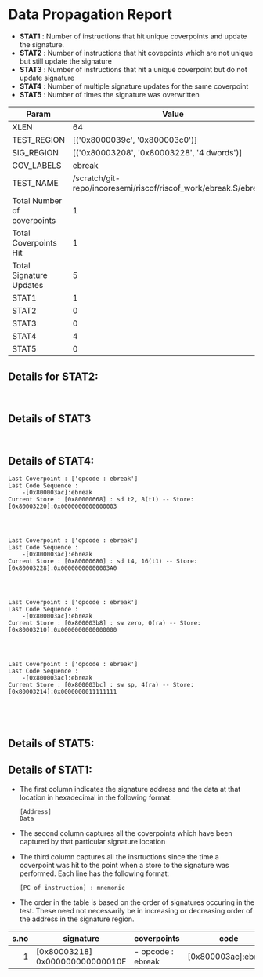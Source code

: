 
# Data Propagation Report

- **STAT1** : Number of instructions that hit unique coverpoints and update the signature.
- **STAT2** : Number of instructions that hit covepoints which are not unique but still update the signature
- **STAT3** : Number of instructions that hit a unique coverpoint but do not update signature
- **STAT4** : Number of multiple signature updates for the same coverpoint
- **STAT5** : Number of times the signature was overwritten

| Param                     | Value    |
|---------------------------|----------|
| XLEN                      | 64      |
| TEST_REGION               | [('0x8000039c', '0x800003c0')]      |
| SIG_REGION                | [('0x80003208', '0x80003228', '4 dwords')]      |
| COV_LABELS                | ebreak      |
| TEST_NAME                 | /scratch/git-repo/incoresemi/riscof/riscof_work/ebreak.S/ebreak.S    |
| Total Number of coverpoints| 1     |
| Total Coverpoints Hit     | 1      |
| Total Signature Updates   | 5      |
| STAT1                     | 1      |
| STAT2                     | 0      |
| STAT3                     | 0     |
| STAT4                     | 4     |
| STAT5                     | 0     |

## Details for STAT2:

```


```

## Details of STAT3

```


```

## Details of STAT4:

```
Last Coverpoint : ['opcode : ebreak']
Last Code Sequence : 
	-[0x800003ac]:ebreak
Current Store : [0x80000668] : sd t2, 8(t1) -- Store: [0x80003220]:0x0000000000000003




Last Coverpoint : ['opcode : ebreak']
Last Code Sequence : 
	-[0x800003ac]:ebreak
Current Store : [0x80000680] : sd t4, 16(t1) -- Store: [0x80003228]:0x00000000000003A0




Last Coverpoint : ['opcode : ebreak']
Last Code Sequence : 
	-[0x800003ac]:ebreak
Current Store : [0x800003b8] : sw zero, 0(ra) -- Store: [0x80003210]:0x0000000000000000




Last Coverpoint : ['opcode : ebreak']
Last Code Sequence : 
	-[0x800003ac]:ebreak
Current Store : [0x800003bc] : sw sp, 4(ra) -- Store: [0x80003214]:0x0000000011111111





```

## Details of STAT5:



## Details of STAT1:

- The first column indicates the signature address and the data at that location in hexadecimal in the following format: 
  ```
  [Address]
  Data
  ```

- The second column captures all the coverpoints which have been captured by that particular signature location

- The third column captures all the insrtuctions since the time a coverpoint was
  hit to the point when a store to the signature was performed. Each line has
  the following format:
  ```
  [PC of instruction] : mnemonic
  ```
- The order in the table is based on the order of signatures occuring in the
  test. These need not necessarily be in increasing or decreasing order of the
  address in the signature region.

|s.no|            signature             |     coverpoints      |          code          |
|---:|----------------------------------|----------------------|------------------------|
|   1|[0x80003218]<br>0x000000000000010F|- opcode : ebreak<br> |[0x800003ac]:ebreak<br> |
